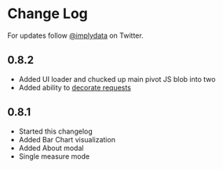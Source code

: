 # Change Log

For updates follow [@implydata](https://twitter.com/implydata) on Twitter.

## 0.8.2

- Added UI loader and chucked up main pivot JS blob into two
- Added ability to [decorate requests](/docs/security)

## 0.8.1

- Started this changelog
- Added Bar Chart visualization
- Added About modal
- Single measure mode
